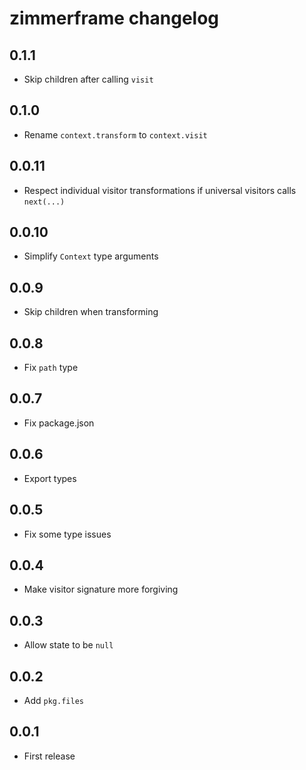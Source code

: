 # zimmerframe changelog

## 0.1.1

- Skip children after calling `visit`

## 0.1.0

- Rename `context.transform` to `context.visit`

## 0.0.11

- Respect individual visitor transformations if universal visitors calls `next(...)`

## 0.0.10

- Simplify `Context` type arguments

## 0.0.9

- Skip children when transforming

## 0.0.8

- Fix `path` type

## 0.0.7

- Fix package.json

## 0.0.6

- Export types

## 0.0.5

- Fix some type issues

## 0.0.4

- Make visitor signature more forgiving

## 0.0.3

- Allow state to be `null`

## 0.0.2

- Add `pkg.files`

## 0.0.1

- First release
